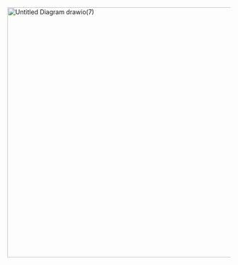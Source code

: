 <img width="970" height="565" alt="Untitled Diagram drawio(7)" src="https://github.com/user-attachments/assets/2bb10525-225a-46a0-831d-c579e8882fa0" />

